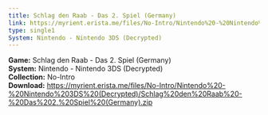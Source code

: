 ```yaml
---
title: Schlag den Raab - Das 2. Spiel (Germany)
link: https://myrient.erista.me/files/No-Intro/Nintendo%20-%20Nintendo%203DS%20(Decrypted)/Schlag%20den%20Raab%20-%20Das%202.%20Spiel%20(Germany).zip
type: single1
System: Nintendo - Nintendo 3DS (Decrypted)
---
```

<b>Game:</b> Schlag den Raab - Das 2. Spiel (Germany)<br>
<b>System:</b> Nintendo - Nintendo 3DS (Decrypted)<br>
<b>Collection:</b> No-Intro<br>
<b>Download:</b> https://myrient.erista.me/files/No-Intro/Nintendo%20-%20Nintendo%203DS%20(Decrypted)/Schlag%20den%20Raab%20-%20Das%202.%20Spiel%20(Germany).zip